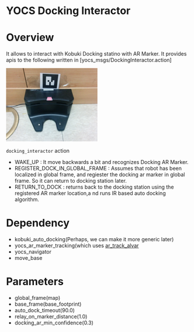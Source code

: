 YOCS Docking Interactor
=======================

# Overview 

It allows to interact with Kobuki Docking statino with AR Marker. It provides apis to the following written in [yocs_msgs/DockingInteractor.action]

<img src="./imgs/docking_station.jpg" width="250px" height="200px" />


`docking_interactor` action

* WAKE_UP : It move backwards a bit and recognizes Docking AR Marker.
* REGISTER_DOCK_IN_GLOBAL_FRAME : Assumes that robot has been localized in global frame, and regiester the docking ar marker in global frame. So it can return to docking station later.
* RETURN_TO_DOCK : returns back to the docking station using the registered AR marker location,a nd runs IR based auto docking algorithm. 

# Dependency

* kobuki_auto_docking(Perhaps, we can make it more generic later)
* yocs_ar_marker_tracking(which uses [ar_track_alvar](http://wiki.ros.org/ar_track_alvar)
* yocs_navigator
* move_base

# Parameters

* global_frame(map) 
* base_frame(base_footprint)
* auto_dock_timeout(90.0)
* relay_on_marker_distance(1.0)
* docking_ar_min_confidence(0.3)
